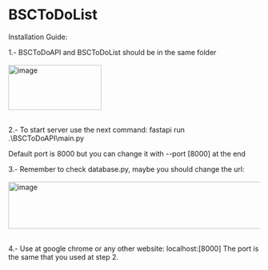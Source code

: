# BSCToDoList

Installation Guide:

1.- BSCToDoAPI and BSCToDoList should be in the same folder
<br></br>
<img width="186" height="90" alt="image" src="https://github.com/user-attachments/assets/b3c0f9ae-3138-4c95-a9c2-201c6b7aaa12" />
<br></br>

2.- To start server use the next command:
    fastapi run .\BSCToDoAPI\main.py

  Default port is 8000 but you can change it with --port [8000] at the end

3.- Remember to check database.py, maybe you should change the url:
<br></br>
<img width="784" height="94" alt="image" src="https://github.com/user-attachments/assets/019abd0d-f174-4565-8849-39048481901d" />
<br></br>

4.- Use at google chrome or any other website:
    localhost:[8000]
    The port is the same that you used at step 2.
